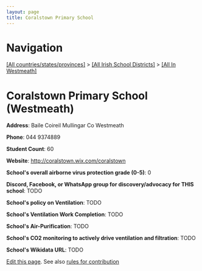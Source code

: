 ```yaml
---
layout: page
title: Coralstown Primary School
---
```

# Navigation

[[All countries/states/provinces]](../../..) > [[All Irish School Districts]](../..) > [[All In Westmeath]](..)

# Coralstown Primary School (Westmeath)

**Address**: Baile Coireil Mullingar Co Westmeath

**Phone**: 044 9374889

**Student Count**: 60

**Website**: <http://coralstown.wix.com/coralstown>

**School's overall airborne virus protection grade (0-5)**: 0

**Discord, Facebook, or WhatsApp group for discovery/advocacy for THIS school**: TODO

**School's policy on Ventilation**: TODO

**School's Ventilation Work Completion**: TODO

**School's Air-Purification**: TODO

**School's CO2 monitoring to actively drive ventilation and filtration**: TODO

**School's Wikidata URL**: TODO


[Edit this page](https://github.com/ventilate-schools/Ireland/edit/main/./Westmeath/Coralstown_Primary_School.md). See also [rules for contribution](../../../contribution-rules/)
